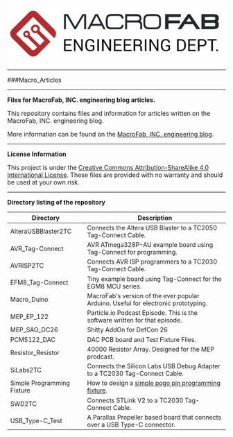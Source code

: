 ![MF_ED_Logo](MacroFab_ED_600px.png)
***
###Macro_Articles
***
**Files for MacroFab, INC. engineering blog articles.**

This repository contains files and information for articles written on the MacroFab, INC. engineering blog. 

More information can be found on the [MacroFab, INC. engineering blog](https://macrofab.com/blog/engineering). 

***
**License Information**

This project is under the [Creative Commons Attribution-ShareAlike 4.0 International License](LICENSE.md). These files are provided with no warranty and should be used at your own risk. 

***
**Directory listing of the repository**

| Directory | Description |
|---|---|
| AlteraUSBBlaster2TC | Connects the Altera USB Blaster to a TC2050 Tag-Connect Cable. |
| AVR_Tag-Connect | AVR ATmega328P-AU example board using Tag-Connect for programming. |
| AVRISP2TC | Connects AVR ISP programmers to a TC2030 Tag-Connect Cable. | 
| EFM8_Tag-Connect | Tiny example board using Tag-Connect for the EGM8 MCU series. |
| Macro_Duino | MacroFab's version of the ever popular Arduino. Useful for electronic prototyping. |
| MEP_EP_122 | Particle.io Podcast Episode. This is the software written for that episode. |
| MEP_SAO_DC26 | Shitty AddOn for DefCon 26 |
| PCM5122_DAC | DAC PCB board and Test Fixture Files. |
| Resistor_Resistor | 40000 Resistor Array. Designed for the MEP prodcast. |
| SiLabs2TC | Connects the Silicon Labs USB Debug Adapter to a TC2030 Tag-Connect Cable. |
| Simple Programming Fixture | How to design a [simple pogo pin programming fixture](https://macrofab.com/blog/design-build-simple-programming-fixture/). |
| SWD2TC | Connects STLink V2 to a TC2030 Tag-Connect Cable. |
| USB_Type-C_Test | A Parallax Propeller based board that connects over a USB Type-C connector. |